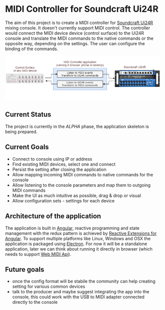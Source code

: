 # MIDI Controller for Soundcraft Ui24R
The aim of this project is to create a MIDI controller for [Soundcraft Ui24R](https://www.soundcraft.com/en/products/ui24r) mixing console. It doesn't currently support MIDI control. The controller would connect the MIDI device device (control surface) to the Ui24R console and translate the MIDI commands to the native commands or the opposite way, depending on the settings. The user can configure the binding of the commands.

![MIDI Controller Architecture](docs/MIDIController_architecture.png)

## Current Status
The project is currently in the *ALPHA* phase, the application skeleton is being prepared.

## Current Goals
* Connect to console using IP or address
* Find existing MIDI devices, select one and connect
* Persist the setting after closing the application
* Allow mapping incoming MIDI commands to native commands for the console
* Allow listening to the console parameters and map them to outgoing MIDI commands
* Make the UI as much intuitive as possible, drag & drop or visual
* Allow configuration sets - settings for each device

## Architecture of the application
The application is built in [Angular](https://angular.io/), reactive programming and state management with the redux pattern is achieved by [Reactive Extensions for Angular](https://github.com/ngrx). To support multiple platforms like Linux, Windows and OSX the application is packaged using [Electron](https://electronjs.org/). For now it will be a standalone application, later we can think about running it directly in browser (which needs to support [Web MIDI Api](https://webaudio.github.io/web-midi-api/)).

## Future goals
* once the config format will be stabile the community can help creating setting for various common devices
* talk to the producer and maybe suggest integrating the app into the console, this could work with the USB to MIDI adapter connected directly to the console